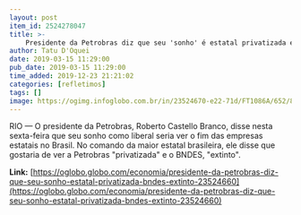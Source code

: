 ```yaml
---
layout: post
item_id: 2524278047
title: >-
    Presidente da Petrobras diz que seu 'sonho' é estatal privatizada e BNDES extinto
author: Tatu D'Oquei
date: 2019-03-15 11:29:00
pub_date: 2019-03-15 11:29:00
time_added: 2019-12-23 21:21:02
categories: [refletimos]
tags: []
image: https://ogimg.infoglobo.com.br/in/23524670-e22-71d/FT1086A/652/81338796_Roberto-Castello-Branco-President-of-Brazilian-Oil-Company-Petrobras-smiles-during-a-press.jpg
---
```


RIO — O presidente da Petrobras, Roberto Castello Branco, disse nesta sexta-feira que seu sonho como liberal seria ver o fim das empresas estatais no Brasil. No comando da maior estatal brasileira, ele disse que gostaria de ver a Petrobras "privatizada" e o BNDES, "extinto".

**Link:** [https://oglobo.globo.com/economia/presidente-da-petrobras-diz-que-seu-sonho-estatal-privatizada-bndes-extinto-23524660](https://oglobo.globo.com/economia/presidente-da-petrobras-diz-que-seu-sonho-estatal-privatizada-bndes-extinto-23524660)

